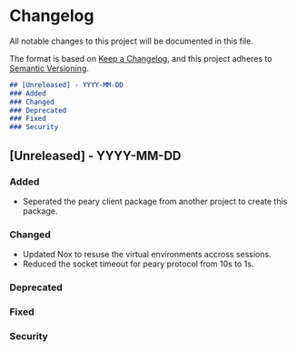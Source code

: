 # Changelog

All notable changes to this project will be documented in this file.

The format is based on [Keep a Changelog](https://keepachangelog.com/en/1.0.0/),
and this project adheres to [Semantic Versioning](https://semver.org/spec/v2.0.0.html).

```markdown
## [Unreleased] - YYYY-MM-DD
### Added
### Changed
### Deprecated
### Fixed
### Security
```

## [Unreleased] - YYYY-MM-DD
### Added
- Seperated the peary client package from another project to create this package.
### Changed
- Updated Nox to resuse the virtual environments accross sessions.
- Reduced the socket timeout for peary protocol from 10s to 1s.
### Deprecated
### Fixed
### Security
